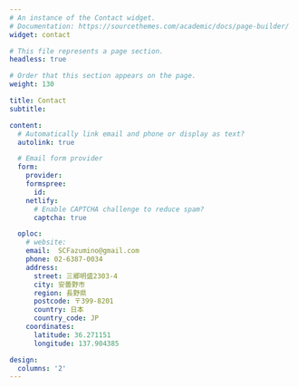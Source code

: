 ```yaml
---
# An instance of the Contact widget.
# Documentation: https://sourcethemes.com/academic/docs/page-builder/
widget: contact

# This file represents a page section.
headless: true

# Order that this section appears on the page.
weight: 130

title: Contact
subtitle:

content:
  # Automatically link email and phone or display as text?
  autolink: true

  # Email form provider
  form:
    provider:
    formspree:
      id:
    netlify:
      # Enable CAPTCHA challenge to reduce spam?
      captcha: true

  oploc:
    # website:
    email:  SCFazumino@gmail.com
    phone: 02-6387-0034
    address:
      street: 三郷明盛2303-4
      city: 安曇野市
      region: 長野県
      postcode: 〒399-8201
      country: 日本
      country_code: JP
    coordinates:
      latitude: 36.271151
      longitude: 137.904385

design:
  columns: '2'
---
```

